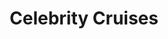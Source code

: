 ---
title: Celebrity Cruises
class: celebrity-cruises
cruiseline: Free Drinks & up to £500 savings per cabin for Europe 2016.
price: 899
cruise-url: http://www.planetcruise.co.uk/holidaysearch/promotion?promotionid=188&referrersiteid=970
---